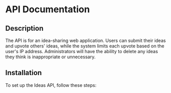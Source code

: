 # API Documentation

## Description

The API is for an idea-sharing web application. Users can submit their ideas and upvote others' ideas, while the system limits each upvote based on the user's IP address. Administrators will have the ability to delete any ideas they think is inappropriate or unnecessary.

## Installation

To set up the Ideas API, follow these steps: